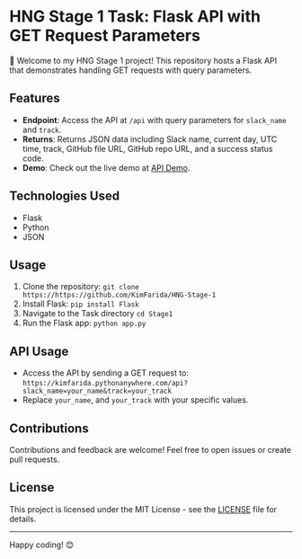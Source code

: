 # HNG Stage 1 Task: Flask API with GET Request Parameters

🚀 Welcome to my HNG Stage 1 project! This repository hosts a Flask API that demonstrates handling GET requests with query parameters.

## Features

- **Endpoint**: Access the API at `/api` with query parameters for `slack_name` and `track`.
- **Returns**: Returns JSON data including Slack name, current day, UTC time, track, GitHub file URL, GitHub repo URL, and a success status code.
- **Demo**: Check out the live demo at [API Demo](https://kimfarida.pythonanywhere.com/api?slack_name=KimFarida&track=backend).

## Technologies Used

- Flask
- Python
- JSON

## Usage

1. Clone the repository: `git clone https://https://github.com/KimFarida/HNG-Stage-1`
2. Install Flask: `pip install Flask`
3. Navigate to the Task directory ```cd Stage1```
4. Run the Flask app: `python app.py`

## API Usage

- Access the API by sending a GET request to: `https://kimfarida.pythonanywhere.com/api?slack_name=your_name&track=your_track`
- Replace `your_name`, and `your_track` with your specific values.

## Contributions

Contributions and feedback are welcome! Feel free to open issues or create pull requests.

## License

This project is licensed under the MIT License - see the [LICENSE](LICENSE) file for details.

---

Happy coding! 😊

